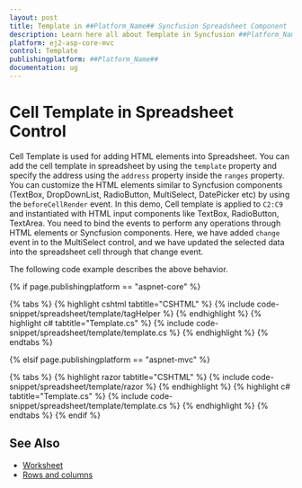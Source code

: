 ```yaml
---
layout: post
title: Template in ##Platform_Name## Syncfusion Spreadsheet Component
description: Learn here all about Template in Syncfusion ##Platform_Name## Spreadsheet component of Syncfusion Essential JS 2 and more.
platform: ej2-asp-core-mvc
control: Template
publishingplatform: ##Platform_Name##
documentation: ug
---
```



# Cell Template in Spreadsheet Control

Cell Template is used for adding HTML elements into Spreadsheet. You can add the cell template in spreadsheet by using the `template` property and specify the address using the `address` property inside the `ranges` property. You can customize the HTML elements similar to Syncfusion components (TextBox, DropDownList, RadioButton, MultiSelect, DatePicker etc) by using the `beforeCellRender` event. In this demo, Cell template is applied to `C2:C9` and instantiated with HTML input components like TextBox, RadioButton, TextArea. You need to bind the events to perform any operations through HTML elements or Syncfusion components. Here, we have added `change` event in to the MultiSelect control, and we have updated the selected data into the spreadsheet cell through that change event.

The following code example describes the above behavior.

{% if page.publishingplatform == "aspnet-core" %}

{% tabs %}
{% highlight cshtml tabtitle="CSHTML" %}
{% include code-snippet/spreadsheet/template/tagHelper %}
{% endhighlight %}
{% highlight c# tabtitle="Template.cs" %}
{% include code-snippet/spreadsheet/template/template.cs %}
{% endhighlight %}
{% endtabs %}

{% elsif page.publishingplatform == "aspnet-mvc" %}

{% tabs %}
{% highlight razor tabtitle="CSHTML" %}
{% include code-snippet/spreadsheet/template/razor %}
{% endhighlight %}
{% highlight c# tabtitle="Template.cs" %}
{% include code-snippet/spreadsheet/template/template.cs %}
{% endhighlight %}
{% endtabs %}
{% endif %}



## See Also

* [Worksheet](./worksheet)
* [Rows and columns](./rows-and-columns)